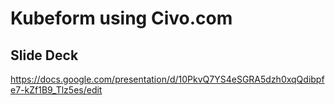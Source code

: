 # Kubeform using Civo.com

## Slide Deck
https://docs.google.com/presentation/d/10PkvQ7YS4eSGRA5dzh0xqQdibpfe7-kZf1B9_Tlz5es/edit
